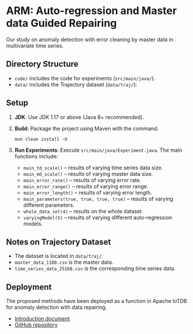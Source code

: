 # ARM: Auto-regression and Master data Guided Repairing

Our study on anomaly detection with error cleaning by master data in multivariate time series.

## Directory Structure

* `code/` includes the code for experiments (`src/main/java/`).
* `data/` includes the Trajectory dataset (`data/traj/`):

## Setup

1. **JDK**: Use JDK 1.17 or above (Java 8+ recommended).
2. **Build**: Package the project using Maven with the command:

   ```
   mvn clean install -U
   ```
3. **Run Experiments**: Execute `src/main/java/Experiment.java`. The main functions include:

   * `main_td_scale()` – results of varying time series data size.
   * `main_md_scale()` – results of varying master data size.
   * `main_error_rate()` – results of varying error rate.
   * `main_error_range()` – results of varying error range.
   * `main_error_length()` – results of varying error length.
   * `main_parameters(true, true, true, true)` – results of varying different parameters.
   * `whole_data_set(4)` – results on the whole dataset.
   * `varyingModel(5)` – results of varying different auto-regression models.

## Notes on Trajectory Dataset

* The dataset is located in `data/traj/`.
* `master_data_1180.csv` is the master data.
* `time_series_data_25168.csv` is the corresponding time series data.

## Deployment

The proposed methods have been deployed as a function in Apache IoTDB for anomaly detection with data repairing.

* [Introduction document](https://iotdb.apache.org/UserGuide/latest/SQL-Manual/UDF-Libraries_apache.html#masterdetect)
* [GitHub repository](https://github.com/apache/iotdb/tree/research/master-detector/library-udf/src/main/java/org/apache/iotdb/library/anomaly)
